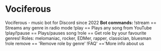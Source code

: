 # Vociferous
Vociferous - music bot for Discord since 2022
**Bot commands:**
!stream <genre> == Streams any genre in radio mode
!play <link> == Plays any song from YouTube
!play/!pause == Plays/pauses song
!role <genre> == Get role by your favourite genres!
  Roles: melomaniac, rocker, EDMer, rapper, classician, bluesman
!role <genre> remove == 'Remove role by genre'
!FAQ' =='More info about us
